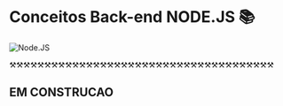 # Conceitos Back-end NODE.JS 📚
![Node.JS](https://isitics.com/wp-content/uploads/2019/06/2400%D1%851260-rw-blog-node-js.png)

⚒⚒⚒⚒⚒⚒⚒⚒⚒⚒⚒⚒⚒⚒⚒⚒⚒⚒⚒⚒⚒⚒⚒⚒⚒⚒⚒⚒⚒⚒⚒⚒⚒⚒⚒⚒⚒⚒
## EM CONSTRUCAO 